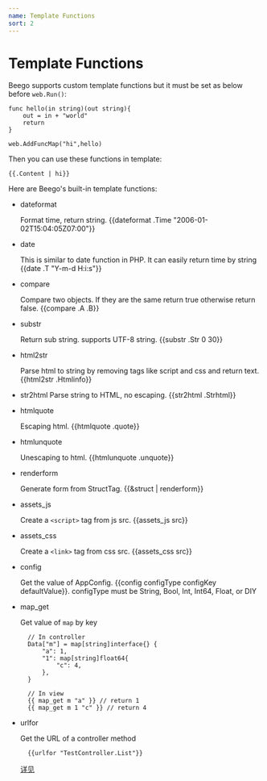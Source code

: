 ```yaml
---
name: Template Functions
sort: 2
---
```


# Template Functions

Beego supports custom template functions but it must be set as below before `web.Run()`:

	func hello(in string)(out string){
		out = in + "world"
		return
	}
	
	web.AddFuncMap("hi",hello)

Then you can use these functions in template:

	{{.Content | hi}}

Here are Beego's built-in template functions:

* dateformat

  Format time, return string. {{dateformat .Time "2006-01-02T15:04:05Z07:00"}}

* date

  This is similar to date function in PHP. It can easily return time by string {{date .T "Y-m-d H:i:s"}}

* compare

  Compare two objects. If they are the same return true otherwise return false. {{compare .A .B}}

* substr

  Return sub string. supports UTF-8 string. {{substr .Str 0 30}}

* html2str

  Parse html to string by removing tags like script and css and return text. {{html2str .Htmlinfo}}

* str2html
  Parse string to HTML, no escaping. {{str2html .Strhtml}}

* htmlquote

  Escaping html. {{htmlquote .quote}}

* htmlunquote

  Unescaping to html. {{htmlunquote .unquote}}

* renderform

  Generate form from StructTag. {{&struct | renderform}}
  	
* assets_js

    Create a `<script>` tag from js src. {{assets_js src}}

* assets_css

    Create a `<link>` tag from css src. {{assets_css src}}

* config

    Get the value of AppConfig. {{config configType configKey defaultValue}}. configType must be String, Bool, Int, Int64, Float, or DIY

* map_get

    Get value of `map` by key

        // In controller
        Data["m"] = map[string]interface{} {
            "a": 1,
            "1": map[string]float64{
                "c": 4,
            },
        }

        // In view
        {{ map_get m "a" }} // return 1
        {{ map_get m 1 "c" }} // return 4
        
* urlfor

    Get the URL of a controller method
   
        {{urlfor "TestController.List"}}
        
    [详见](zh-CN/mvc/controller/urlbuilding.md#how-to-use-in-template)
